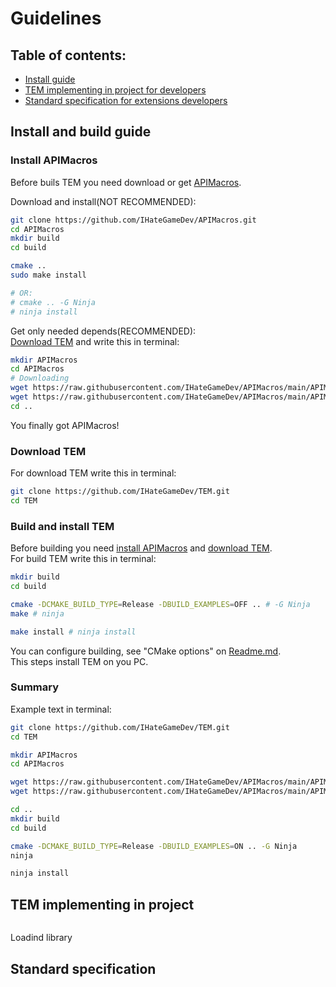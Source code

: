 # Guidelines
## Table of contents:
- [Install guide](#installGuide)
- [TEM implementing in project for developers](#applicationsDevelopersGuide)
- [Standard specification for extensions developers](#extensionsDevelopersGuide)

<a name="installGuide"></a>

## Install and build guide

<a name="installAPIMacros"></a>

### Install APIMacros

Before buils TEM you need download or get [APIMacros](https://github.com/IHateGameDev/APIMacros).<br>

Download and install(NOT RECOMMENDED):
```bash
git clone https://github.com/IHateGameDev/APIMacros.git
cd APIMacros
mkdir build
cd build

cmake ..
sudo make install

# OR:
# cmake .. -G Ninja
# ninja install
```

Get only needed depends(RECOMMENDED):<br>
[Download TEM](#downloadTEM) and write this in terminal:

```bash
mkdir APIMacros
cd APIMacros
# Downloading
wget https://raw.githubusercontent.com/IHateGameDev/APIMacros/main/APIMacros/api.h
wget https://raw.githubusercontent.com/IHateGameDev/APIMacros/main/APIMacros/shared.h
cd ..
```

You finally got APIMacros!

<a name="downloadTEM"></a>

### Download TEM

For download TEM write this in terminal:

```bash
git clone https://github.com/IHateGameDev/TEM.git
cd TEM
```

### Build and install TEM

Before building you need [install APIMacros](#installAPIMacros) and [download TEM](#downloadTEM).<br>
For build TEM write this in terminal:

```bash
mkdir build
cd build

cmake -DCMAKE_BUILD_TYPE=Release -DBUILD_EXAMPLES=OFF .. # -G Ninja
make # ninja

make install # ninja install
```

You can configure building, see "CMake options" on [Readme.md](./Readme.md).<br>
This steps install TEM on you PC.

### Summary

Example text in terminal:
```bash
git clone https://github.com/IHateGameDev/TEM.git
cd TEM

mkdir APIMacros
cd APIMacros

wget https://raw.githubusercontent.com/IHateGameDev/APIMacros/main/APIMacros/api.h
wget https://raw.githubusercontent.com/IHateGameDev/APIMacros/main/APIMacros/shared.h

cd ..
mkdir build
cd build

cmake -DCMAKE_BUILD_TYPE=Release -DBUILD_EXAMPLES=ON .. -G Ninja
ninja

ninja install
```

<a name="applicationsDevelopersGuide"></a>

## TEM implementing in project

```bash

```

Loadind library

<a name="extensionsDevelopersGuide"></a>

## Standard specification
